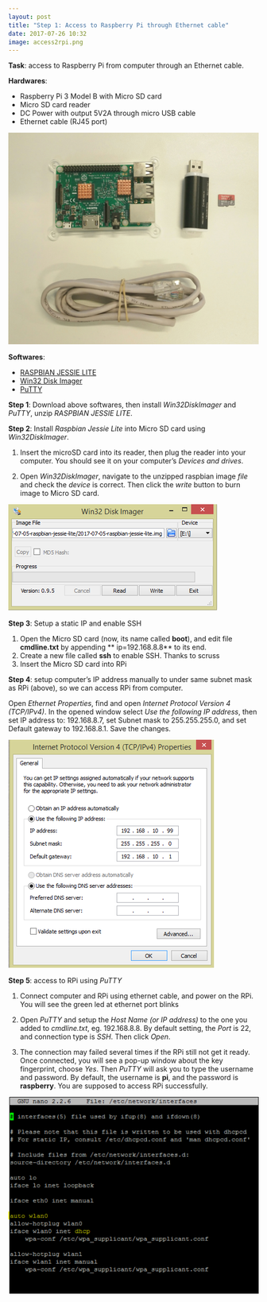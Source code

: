 ```yaml
---
layout: post
title: "Step 1: Access to Raspberry Pi through Ethernet cable"
date: 2017-07-26 10:32
image: access2rpi.png
---
```


**Task**: access to Raspberry Pi from computer through an Ethernet cable.

**Hardwares**:

* Raspberry Pi 3 Model B with Micro SD card
* Micro SD card reader
* DC Power with output 5V2A through micro USB cable
* Ethernet cable (RJ45 port)


![]( /images/access2rpi.png )

**Softwares**:

* [RASPBIAN JESSIE LITE](https://downloads.raspberrypi.org/raspbian_lite_latest)
* [Win32 Disk Imager](https://sourceforge.net/projects/win32diskimager/)
* [PuTTY](https://the.earth.li/~sgtatham/putty/latest/w64/putty-64bit-0.70-installer.msi)



**Step 1**:  Download above softwares, then install *Win32DiskImager* and *PuTTY*, unzip *RASPBIAN JESSIE LITE*.
 
 
**Step 2**:  Install *Raspbian Jessie Lite* into Micro SD card using *Win32DiskImager*.

1. Insert the microSD card into its reader, then plug the reader into your computer. You should see it on your computer’s *Devices and drives*.
    
2. Open *Win32DiskImager*, navigate to the unzipped raspbian image *file* and check the *device* is correct. Then click the *write* button to burn image to Micro SD card.

![]( /images/Win32DiskImager.PNG)


**Step 3**: Setup a static IP and enable SSH 

1. Open the Micro SD card (now, its name called **boot**), and edit file **cmdline.txt** by appending ** ip=192.168.8.8** to its end. 
2. Create a new file called **ssh** to enable SSH. Thanks to scruss
3. Insert the Micro SD card into RPi

**Step 4**: setup computer’s IP address manually to under same subnet mask as RPi (above), so we can access RPi from computer. 

Open *Ethernet Properties*, find and open *Internet Protocol Version 4 (TCP/IPv4)*. In the opened window select *Use the following IP address*, then set IP address to: 192.168.8.7, set Subnet mask to 255.255.255.0, and set Default gateway to 192.168.8.1. Save the changes.

![]( /images/ipv4.PNG)

**Step 5**: access to RPi using *PuTTY*

1. Connect computer and RPi using ethernet cable, and power on the RPi. You will see the green led at ethernet port blinks

2. Open *PuTTY* and setup the *Host Name (or IP address)* to the one you added to *cmdline.txt*, eg. 192.168.8.8. By default setting, the *Port* is 22, and connection type is *SSH*.  Then click *Open*.

3. The connection may failed several times if the RPi still not get it ready. Once connected, you will see a pop-up window about the key fingerprint, choose *Yes*. Then *PuTTY* will ask you to type the username and password. By default, the username is **pi**, and the password is **raspberry**. You are supposed to access RPi successfully. 

![]( /images/interfacessetting.PNG)


